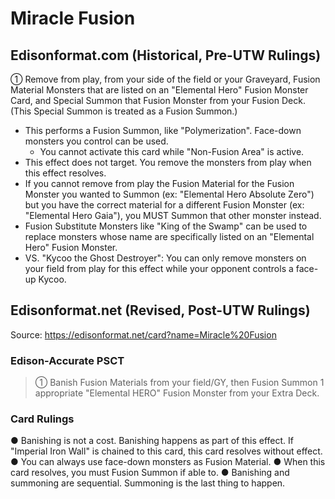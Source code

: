 # Miracle Fusion

## Edisonformat.com (Historical, Pre-UTW Rulings)

① Remove from play, from your side of the field or your Graveyard, Fusion Material Monsters that are listed on an "Elemental Hero" Fusion Monster Card, and Special Summon that Fusion Monster from your Fusion Deck. (This Special Summon is treated as a Fusion Summon.)

*   This performs a Fusion Summon, like "Polymerization". Face-down monsters you control can be used.
    *   You cannot activate this card while "Non-Fusion Area" is active.
*   This effect does not target. You remove the monsters from play when this effect resolves.
*   If you cannot remove from play the Fusion Material for the Fusion Monster you wanted to Summon (ex: "Elemental Hero Absolute Zero") but you have the correct material for a different Fusion Monster (ex: "Elemental Hero Gaia"), you MUST Summon that other monster instead.
*   Fusion Substitute Monsters like "King of the Swamp" can be used to replace monsters whose name are specifically listed on an "Elemental Hero" Fusion Monster.
*   VS. "Kycoo the Ghost Destroyer": You can only remove monsters on your field from play for this effect while your opponent controls a face-up Kycoo.

## Edisonformat.net (Revised, Post-UTW Rulings)

Source: https://edisonformat.net/card?name=Miracle%20Fusion

### Edison-Accurate PSCT

> ① Banish Fusion Materials from your field/GY, then Fusion Summon 1 appropriate "Elemental HERO" Fusion Monster from your Extra Deck.

### Card Rulings

● Banishing is not a cost.
Banishing happens as part of this effect.
If "Imperial Iron Wall" is chained to this card, this card resolves without effect.
● You can always use face-down monsters as Fusion Material.
● When this card resolves, you must Fusion Summon if able to.
● Banishing and summoning are sequential. Summoning is the last thing to happen.
            